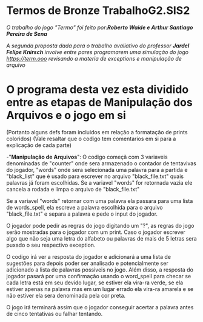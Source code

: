 # Termos de Bronze TrabalhoG2.SIS2 

*O trabalho do jogo "Termo" foi feito por:**Roberto Waide e Arthur Santiago Pereira de Sena***

*A segunda proposta dada para o trabalho avaliativo do professor* ***Jardel Felipe Knirsch*** *involve entre pares programarem uma simulação do jogo https://term.ooo revisando a materia de exceptions e manipulação de arquivo*

# O programa desta vez esta dividido entre as etapas de Manipulação dos Arquivos e o jogo em si

(Portanto alguns defs foram incluidos em relação a formatação de prints coloridos)
(Vale resaltar que o codigo tem comentarios em si para a explicação de cada parte)

-"**Manipulação de Arquivos**": O codigo começã com 3 variaveis denominadas de "counter" onde sera armazenado o contador de tentavivas do jogador, "words" onde sera selecionada uma palavra para a partida e "black_list" que é usado para escrever no arquivo "black_file.txt" quais palavras já foram escolhidas. Se a variavel "words" for retornada vazia ele cancela a rodada e limpa o arquivo de "black_file.txt"

Se a variavel "words" retornar com uma palavra ela passara para uma lista de words_spell, ela escreve a palavra escolhida para o arquivo "black_file.txt" e separa a palavra e pede o input do jogador. 

O jogador pode pedir as regras do jogo digitando um "?", as regras do jogo serão mostradas para o jogador com um print. Caso o jogador escrever algo que não seja uma letra do alfabeto ou palavras de mais de 5 letras sera puxado o seu respectivo exception.

O codigo irá ver a resposta do jogador e adicionará a uma lista de sugestões para depois poder ser analisado e potencialmente ser adicionado a lista de palavras possiveis no jogo. Além disso, a resposta do jogador pasará por uma confirmação usando o word_spell para checar se cada letra está em seu devido lugar, se estiver ela vira-ra verde, se ela estiver apenas na palavra mas em um lugar errado ela vira-ra amarela e se não estiver ela sera denominada pela cor preta.

O jogo irá terminará assim que o jogador conseguir acertar a palavra antes de cinco tentativas ou falhar tentando.

